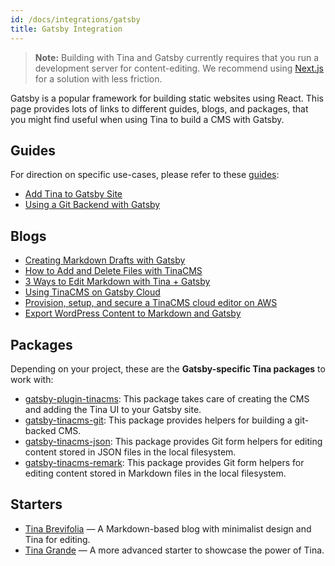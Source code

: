 ```yaml
---
id: /docs/integrations/gatsby
title: Gatsby Integration
---
```


> **Note:** Building with Tina and Gatsby currently requires that you run a development server for content-editing. We recommend using [Next.js](/docs/integrations/nextjs/) for a solution with less friction.

Gatsby is a popular framework for building static websites using React. This page provides lots of links to different guides, blogs, and packages, that you might find useful when using Tina to build a CMS with Gatsby.

## Guides

For direction on specific use-cases, please refer to these [guides](/guides#gastby):

- [Add Tina to Gatsby Site](/guides/gatsby/adding-tina/project-setup)
- [Using a Git Backend with Gatsby](/guides/gatsby/git/installation)

## Blogs

- [Creating Markdown Drafts with Gatsby](/blog/creating-markdown-drafts)
- [How to Add and Delete Files with TinaCMS](/blog/add-and-delete-files)
- [3 Ways to Edit Markdown with Tina + Gatsby](/blog/three-ways-to-edit-md)
- [Using TinaCMS on Gatsby Cloud](/blog/using-tinacms-on-gatsby-cloud)
- [Provision, setup, and secure a TinaCMS cloud editor on AWS](https://levelup.gitconnected.com/provision-setup-and-secure-a-tinacms-cloud-editor-on-aws-e96b0e060e7c)
- [Export WordPress Content to Markdown and Gatsby](/blog/exporting-wordpress-content-to-gatsby)

## Packages

Depending on your project, these are the **Gatsby-specific Tina packages** to work with:

- [gatsby-plugin-tinacms](https://github.com/tinacms/tinacms/tree/master/packages/gatsby-plugin-tinacms): This package takes care of creating the CMS and adding the Tina UI to your Gatsby site.
- [gatsby-tinacms-git](https://github.com/tinacms/tinacms/tree/master/packages/gatsby-tinacms-git): This package provides helpers for building a git-backed CMS.
- [gatsby-tinacms-json](https://github.com/tinacms/tinacms/tree/master/packages/gatsby-tinacms-json): This package provides Git form helpers for editing content stored in JSON files in the local filesystem.
- [gatsby-tinacms-remark](https://github.com/tinacms/tinacms/tree/master/packages/gatsby-tinacms-remark): This package provides Git form helpers for editing content stored in Markdown files in the local filesystem.

## Starters

- [Tina Brevifolia](https://github.com/kendallstrautman/brevifolia-gatsby-tinacms) — A Markdown-based blog with minimalist design and Tina for editing.
- [Tina Grande](https://github.com/tinacms/tina-starter-grande) — A more advanced starter to showcase the power of Tina.
